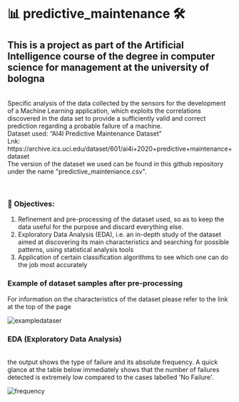 # 📊 predictive_maintenance 🛠️
<h2>This is a project as part of the Artificial Intelligence course of the degree in computer science for management at the university of bologna</h2>
<br>Specific analysis of the data collected by the sensors for the development of a Machine Learning application, which exploits the correlations discovered in the data set to provide a sufficiently valid and correct prediction regarding a probable failure of a machine.
<br>Dataset used: “AI4I Predictive Maintenance Dataset”
<br>Lnk: https://archive.ics.uci.edu/dataset/601/ai4i+2020+predictive+maintenance+dataset
<br>The version of the dataset we used can be found in this github repository under the name "predictive_mainteniance.csv".

<br><h3>🎯 Objectives:</h3>
1. Refinement and pre-processing of the dataset used, so as to keep the data useful for the purpose and discard everything else.
2. Exploratory Data Analysis (EDA), i.e. an in-depth study of the dataset aimed at discovering its main characteristics and searching for possible patterns, using statistical analysis tools
3. Application of certain classification algorithms to see which one can do the job most accurately

<h3>Example of dataset samples after pre-processing </h3>
For information on the characteristics of the dataset please refer to the link at the top of the page

![exampledataser](https://github.com/michele-abruzzese/predictive_maintenance/blob/main/esempio%20dataset.png)

<h3>EDA (Exploratory Data Analysis)</h3>
<br>the output shows the type of failure and its absolute frequency. A quick glance at the table below immediately shows that the number of failures detected is extremely low compared to the cases labelled 'No Failure'.

![frequency](https://github.com/michele-abruzzese/predictive_maintenance/blob/main/frequency.png)
